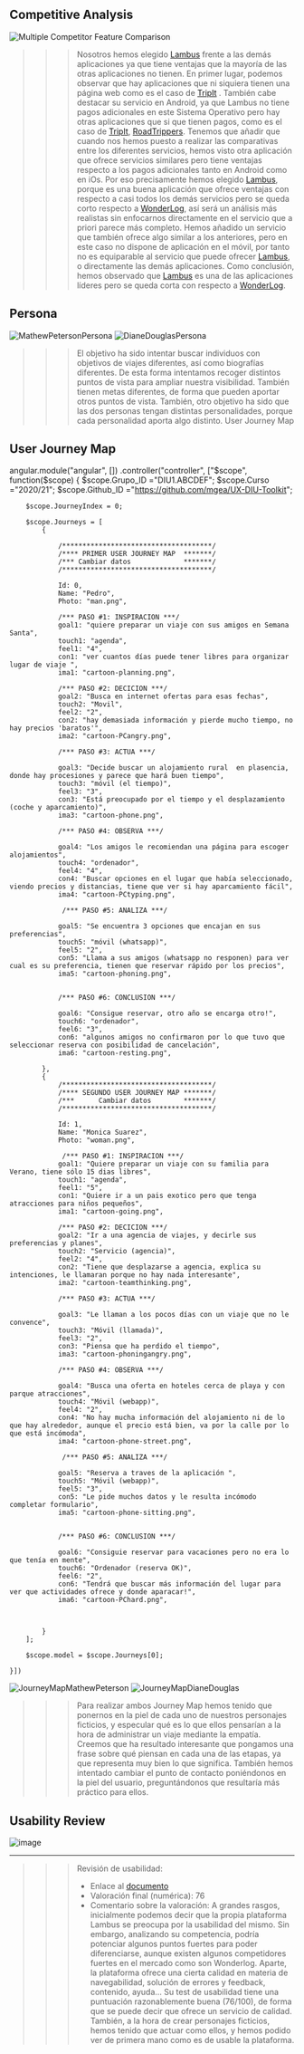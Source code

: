 

## Competitive Analysis


![Multiple Competitor Feature Comparison](https://user-images.githubusercontent.com/75760642/111618823-1dabf000-87e5-11eb-81e6-80aaac9d9d39.jpg)


>>> Nosotros hemos elegido [Lambus](https://www.lambus.com/) frente a las demás aplicaciones ya que tiene ventajas que la mayoría de las otras aplicaciones no tienen. En primer lugar, podemos observar que hay aplicaciones que ni siquiera tienen una página web como es el caso de [TripIt](https://www.tripit.com/web) . También cabe destacar su servicio en Android, ya que Lambus no tiene pagos adicionales en este Sistema Operativo pero hay otras aplicaciones que si que tienen pagos, como es el caso de [TripIt](https://www.tripit.com/web), [RoadTrippers](https://roadtrippers.com/). Tenemos que añadir que cuando nos hemos puesto a realizar las comparativas entre los diferentes servicios, hemos visto otra aplicación que ofrece servicios similares pero tiene ventajas respecto a los pagos adicionales tanto en Android como en iOs. Por eso precisamente hemos elegido [Lambus](https://www.lambus.com/), porque es una buena aplicación que ofrece ventajas con respecto a casi todos los demás servicios pero se queda corto respecto a [WonderLog](https://wanderlog.com/), así será un análisis más realistas sin enfocarnos directamente en el servicio que a priori parece más completo. Hemos añadido un servicio que también ofrece algo similar a los anteriores, pero en este caso no dispone de aplicación en el móvil, por tanto no es equiparable al servicio que puede ofrecer [Lambus](https://www.lambus.com/), o directamente las demás aplicaciones. Como conclusión, hemos observado que [Lambus](https://www.lambus.com/) es una de las aplicaciones líderes pero se queda corta con respecto a [WonderLog](https://wanderlog.com/). 


## Persona



![MathewPetersonPersona](https://user-images.githubusercontent.com/75760642/111619018-58158d00-87e5-11eb-8f71-bbae15ccfc0f.png)
![DianeDouglasPersona](https://user-images.githubusercontent.com/75760642/111619061-65327c00-87e5-11eb-8941-7917ccb4b08f.png)


>>> El objetivo ha sido intentar buscar individuos con objetivos de viajes diferentes, así como biografías diferentes. De esta forma intentamos recoger distintos puntos de vista para ampliar nuestra visibilidad. También tienen metas diferentes, de forma que pueden aportar otros puntos de vista. También, otro objetivo ha sido que las dos personas tengan distintas personalidades, porque cada personalidad aporta algo distinto.
User Journey Map


## User Journey Map
angular.module("angular", [])
	.controller("controller", ["$scope", function($scope) { 
		$scope.Grupo_ID ="DIU1.ABCDEF";
        $scope.Curso ="2020/21";
        $scope.Github_ID ="https://github.com/mgea/UX-DIU-Toolkit";
        
		$scope.JourneyIndex = 0;
        
        $scope.Journeys = [
			{		
                
                /*************************************/
                /**** PRIMER USER JOURNEY MAP  *******/
                /*** Cambiar datos             *******/
                /*************************************/
                
				Id: 0,
				Name: "Pedro",
                Photo: "man.png",
    
                /*** PASO #1: INSPIRACION ***/ 
                goal1: "quiere preparar un viaje con sus amigos en Semana Santa",
                touch1: "agenda",
                feel1: "4",
                con1: "ver cuantos días puede tener libres para organizar lugar de viaje ",
                ima1: "cartoon-planning.png",
				
                /*** PASO #2: DECICION ***/ 
                goal2: "Busca en internet ofertas para esas fechas",
                touch2: "Movil",
                feel2: "2",
                con2: "hay demasiada información y pierde mucho tiempo, no hay precios 'baratos'",
                ima2: "cartoon-PCangry.png",
                
                /*** PASO #3: ACTUA ***/ 
                
                goal3: "Decide buscar un alojamiento rural  en plasencia, donde hay procesiones y parece que hará buen tiempo",
                touch3: "móvil (el tiempo)",
                feel3: "3",
                con3: "Está preocupado por el tiempo y el desplazamiento (coche y aparcamiento)",
                ima3: "cartoon-phone.png",
                
                /*** PASO #4: OBSERVA ***/ 
                
                goal4: "Los amigos le recomiendan una página para escoger alojamientos",
                touch4: "ordenador",
                feel4: "4",
                con4: "Buscar opciones en el lugar que había seleccionado, viendo precios y distancias, tiene que ver si hay aparcamiento fácil",
                ima4: "cartoon-PCtyping.png",
                
                 /*** PASO #5: ANALIZA ***/ 
                
                goal5: "Se encuentra 3 opciones que encajan en sus preferencias",
                touch5: "móvil (whatsapp)",
                feel5: "2",
                con5: "Llama a sus amigos (whatsapp no responen) para ver cual es su preferencia, tienen que reservar rápido por los precios",
                ima5: "cartoon-phoning.png",
                
                
                /*** PASO #6: CONCLUSION ***/ 
                
                goal6: "Consigue reservar, otro año se encarga otro!",
                touch6: "ordenador",
                feel6: "3",
                con6: "algunos amigos no confirmaron por lo que tuvo que seleccionar reserva con posibilidad de cancelación",
                ima6: "cartoon-resting.png",
                
			},
			{	
                /*************************************/
                /**** SEGUNDO USER JOURNEY MAP *******/
                /***      Cambiar datos        *******/
                /*************************************/
                
				Id: 1,
				Name: "Monica Suarez",
                Photo: "woman.png",
                
				 /*** PASO #1: INSPIRACION ***/ 
                goal1: "Quiere preparar un viaje con su familia para Verano, tiene sólo 15 dias libres",
                touch1: "agenda",
                feel1: "5",
                con1: "Quiere ir a un pais exotico pero que tenga atracciones para niños pequeños",
                ima1: "cartoon-going.png",
                
                /*** PASO #2: DECICION ***/ 
                goal2: "Ir a una agencia de viajes, y decirle sus preferencias y planes",
                touch2: "Servicio (agencia)",
                feel2: "4",
                con2: "Tiene que desplazarse a agencia, explica su intenciones, le llamaran porque no hay nada interesante",
                ima2: "cartoon-teamthinking.png",
                
                /*** PASO #3: ACTUA ***/ 
                
                goal3: "Le llaman a los pocos días con un viaje que no le convence",
                touch3: "Móvil (llamada)",
                feel3: "2",
                con3: "Piensa que ha perdido el tiempo",
                ima3: "cartoon-phoningangry.png",
                
                /*** PASO #4: OBSERVA ***/ 
                
                goal4: "Busca una oferta en hoteles cerca de playa y con parque atracciones",
                touch4: "Móvil (webapp)",
                feel4: "2",
                con4: "No hay mucha información del alojamiento ni de lo que hay alrededor, aunque el precio está bien, va por la calle por lo que está incómoda",
                ima4: "cartoon-phone-street.png",
                
                 /*** PASO #5: ANALIZA ***/ 
                
                goal5: "Reserva a traves de la aplicación ",
                touch5: "Móvil (webapp)",
                feel5: "3",
                con5: "Le pide muchos datos y le resulta incómodo completar formulario",
                ima5: "cartoon-phone-sitting.png",

                
                /*** PASO #6: CONCLUSION ***/ 
                
                goal6: "Consiguie reservar para vacaciones pero no era lo que tenía en mente",
                touch6: "Ordenador (reserva OK)",
                feel6: "2",
                con6: "Tendrá que buscar más información del lugar para ver que actividades ofrece y donde aparacar!",
                ima6: "cartoon-PChard.png",
                
                
                
			}
		];
        
		$scope.model = $scope.Journeys[0];

	}])
![JourneyMapMathewPeterson](https://user-images.githubusercontent.com/75760642/111619276-a591fa00-87e5-11eb-87ce-09ce564eab23.png)
![JourneyMapDianeDouglas](https://user-images.githubusercontent.com/75760642/111619305-af1b6200-87e5-11eb-81bb-1b9655b8d79d.png)



>>> Para realizar ambos Journey Map hemos tenido que ponernos en la piel de cada uno de nuestros personajes ficticios, y especular qué es lo que ellos pensarían a la hora de administrar un viaje mediante la empatía. Creemos que ha resultado interesante que pongamos una frase sobre qué piensan en cada una de las etapas, ya que representa muy bien lo que significa. También hemos intentado cambiar el punto de contacto poniéndonos en la piel del usuario, preguntándonos que resultaría más práctico para ellos.

## Usability Review															
![image](https://user-images.githubusercontent.com/62752334/114542240-fb788700-9c57-11eb-9d99-325ab12474d1.png)



----
>>>  Revisión de usabilidad: 
>>> - Enlace al [documento](https://github.com/santiagocarbo89/DIU21/blob/master/P1/UsabilityLambus.xls)
>>> - Valoración final (numérica): 76
>>> - Comentario sobre la valoración:
>>> A grandes rasgos, inicialmente podemos decir que la propia plataforma Lambus se preocupa por la usabilidad del mismo. Sin embargo, analizando su competencia, podría potenciar algunos puntos fuertes para poder diferenciarse, aunque existen algunos competidores fuertes en el mercado como son Wonderlog. Aparte, la plataforma ofrece una cierta calidad en materia de navegabilidad, solución de errores y feedback, contenido, ayuda… Su test de usabilidad tiene una puntuación razonablemente buena (76/100), de forma que se puede decir que ofrece un servicio de calidad.
También, a la hora de crear personajes ficticios, hemos tenido que actuar como ellos, y hemos podido ver de primera mano como es de usable la plataforma.

